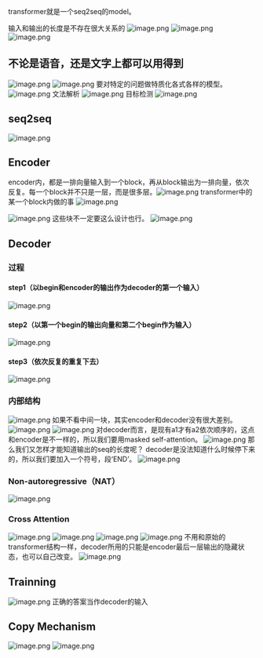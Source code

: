 transformer就是一个seq2seq的model。

输入和输出的长度是不存在很大关系的
![image.png](https://cdn.jsdelivr.net/gh/Bluestone-work/image/image/20241004235722.png)
![image.png](https://cdn.jsdelivr.net/gh/Bluestone-work/image/image/20241004235856.png)
![image.png](https://cdn.jsdelivr.net/gh/Bluestone-work/image/image/20241004235956.png)

## 不论是语音，还是文字上都可以用得到
![image.png](https://cdn.jsdelivr.net/gh/Bluestone-work/image/image/20241005001345.png)
![image.png](https://cdn.jsdelivr.net/gh/Bluestone-work/image/image/20241005001614.png)
要对特定的问题做特质化各式各样的模型。
![image.png](https://cdn.jsdelivr.net/gh/Bluestone-work/image/image/20241005001820.png)
文法解析
![image.png](https://cdn.jsdelivr.net/gh/Bluestone-work/image/image/20241005001831.png)
目标检测
![image.png](https://cdn.jsdelivr.net/gh/Bluestone-work/image/image/20241005001912.png)
## seq2seq
![image.png](https://cdn.jsdelivr.net/gh/Bluestone-work/image/image/20241005002020.png)

## Encoder

encoder内，都是一排向量输入到一个block，再从block输出为一排向量，依次反复。每一个block并不只是一层，而是很多层。![image.png](https://cdn.jsdelivr.net/gh/Bluestone-work/image/image/20241005111053.png)
transformer中的某一个block内做的事
![image.png](https://cdn.jsdelivr.net/gh/Bluestone-work/image/image/20241005111328.png)

![image.png](https://cdn.jsdelivr.net/gh/Bluestone-work/image/image/20241005111450.png)
这些块不一定要这么设计也行。
![image.png](https://cdn.jsdelivr.net/gh/Bluestone-work/image/image/20241005111539.png)

## Decoder

### 过程
#### step1（以begin和encoder的输出作为decoder的第一个输入）
![image.png](https://cdn.jsdelivr.net/gh/Bluestone-work/image/image/20241005113434.png)
#### step2（以第一个begin的输出向量和第二个begin作为输入）
![image.png](https://cdn.jsdelivr.net/gh/Bluestone-work/image/image/20241005113600.png)
#### step3（依次反复的重复下去）
![image.png](https://cdn.jsdelivr.net/gh/Bluestone-work/image/image/20241005113748.png)

### 内部结构
![image.png](https://cdn.jsdelivr.net/gh/Bluestone-work/image/image/20241005113925.png)
如果不看中间一块，其实encoder和decoder没有很大差别。
![image.png](https://cdn.jsdelivr.net/gh/Bluestone-work/image/image/20241005114303.png)
![image.png](https://cdn.jsdelivr.net/gh/Bluestone-work/image/image/20241005114329.png)
对decoder而言，是现有a1才有a2依次顺序的，这点和encoder是不一样的，所以我们要用masked self-attention。
![image.png](https://cdn.jsdelivr.net/gh/Bluestone-work/image/image/20241005114508.png)
那么我们又怎样才能知道输出的seq的长度呢？
decoder是没法知道什么时候停下来的，所以我们要加入一个符号，段‘END’。
![image.png](https://cdn.jsdelivr.net/gh/Bluestone-work/image/image/20241005115455.png)

### Non-autoregressive（NAT）
![image.png](https://cdn.jsdelivr.net/gh/Bluestone-work/image/image/20241005120201.png)

### Cross Attention
![image.png](https://cdn.jsdelivr.net/gh/Bluestone-work/image/image/20241005120323.png)
![image.png](https://cdn.jsdelivr.net/gh/Bluestone-work/image/image/20241005124320.png)
![image.png](https://cdn.jsdelivr.net/gh/Bluestone-work/image/image/20241005124345.png)
![image.png](https://cdn.jsdelivr.net/gh/Bluestone-work/image/image/20241005124602.png)
不用和原始的transformer结构一样，decoder所用的只能是encoder最后一层输出的隐藏状态，也可以自己改变。
![image.png](https://cdn.jsdelivr.net/gh/Bluestone-work/image/image/20241005124851.png)

## Trainning
![image.png](https://cdn.jsdelivr.net/gh/Bluestone-work/image/image/20241005155735.png)
正确的答案当作decoder的输入

## Copy Mechanism
![image.png](https://cdn.jsdelivr.net/gh/Bluestone-work/image/image/20241005160018.png)
![image.png](https://cdn.jsdelivr.net/gh/Bluestone-work/image/image/20241005160043.png)
